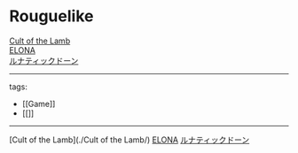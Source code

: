 # Rouguelike

[Cult of the Lamb](./Cult%20of%20the%20Lamb/)  
[ELONA](./ELONA/)  
[ルナティックドーン](./ルナティックドーン/)  

---
tags:
  - [[Game]]
  - [[]]
---


[Cult of the Lamb](./Cult of the Lamb/)
[ELONA](./ELONA/)
[ルナティックドーン](./ルナティックドーン/)